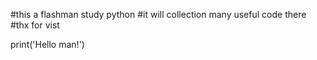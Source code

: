 #this a flashman study python
#it will collection many useful code there
#thx for vist

print('Hello man!')
